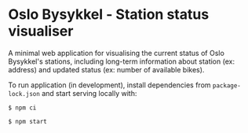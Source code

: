 # Oslo Bysykkel - Station status visualiser

A minimal web application for visualising the current status of Oslo Bysykkel's stations, including long-term information about station (ex: address) and updated status (ex: number of available bikes).

To run application (in development), install dependencies from `package-lock.json` and start serving locally with:

```
$ npm ci

$ npm start
```
